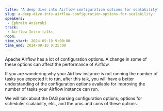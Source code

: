 ```yaml
---
title: "A deep dive into Airflow configuration options for scalability"
slug: a-deep-dive-into-airflow-configuration-options-for-scalability
speakers:
 - Ephraim Anierobi
track:
 - Airflow Intro talks
room: 
time_start: 2024-09-10 9:00:00
time_end: 2024-09-10 9:25:00
---
```


Apache Airflow has a lot of configuration options. A change in some of these options can affect the performance of Airflow.

If you are wondering why your Airflow instance is not running the number of tasks you expected it to run, after this talk, you will have a better understanding of the configuration options available for improving the number of tasks your Airflow instance can run.

We will talk about the DAG parsing configuration options, options for scheduler scalability, etc., and the pros and cons of these options.